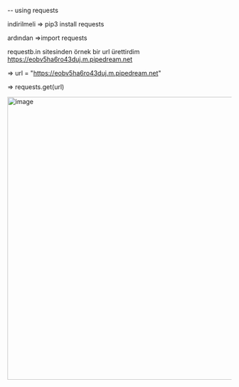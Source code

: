 -- using requests 

indirilmeli => pip3 install requests

ardından
=>import requests

requestb.in sitesinden örnek bir url ürettirdim https://eobv5ha6ro43duj.m.pipedream.net

=> url = "https://eobv5ha6ro43duj.m.pipedream.net"

=> requests.get(url)

<img width="635" alt="image" src="https://github.com/yigitcanolmez/WebScraping/assets/90285509/b6dcf09d-9a65-4a6f-abba-2593f4c54b00">
